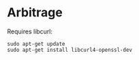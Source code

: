 # Arbitrage

Requires libcurl:
```
sudo apt-get update
sudo apt-get install libcurl4-openssl-dev
```